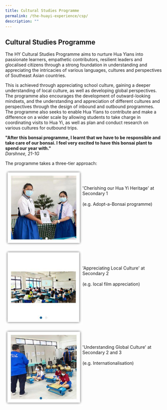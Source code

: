```yaml
---
title: Cultural Studies Programme
permalink: /the-huayi-experience/csp/
description: ""
---
```

## Cultural Studies Programme

The HY Cultural Studies Programme aims to nurture Hua Yians into passionate learners, empathetic contributors, resilient leaders and glocalised citizens through a strong foundation in understanding and appreciating the intricacies of various languages, cultures and perspectives of Southeast Asian countries.

This is achieved through appreciating school culture, gaining a deeper understanding of local culture, as well as developing global perspectives. The programme also encourages the development of outward-looking mindsets, and the understanding and appreciation of different cultures and perspectives through the design of inbound and outbound programmes. The programme also seeks to enable Hua Yians to contribute and make a difference on a wider scale by allowing students to take charge in coordinating visits to Hua Yi, as well as plan and conduct research on various cultures for outbound trips.

**"After this bonsai programme, I learnt that we have to be responsible and take care of our bonsai. I feel very excited to have this bonsai plant to spend our year with."**<br>
_Darshnee, 21-1G_

The programme takes a three-tier approach:

<img src="/images/photo1669741054.jpeg" style="width:49%" align=left><br><br>

'Cherishing our Hua Yi Heritage' at Secondary 1<br><br>
(e.g. Adopt-a-Bonsai programme)
<br clear=left>

<img src="/images/photo1669740989.jpeg" style="width:49%" align=left><br><br>

'Appreciating Local Culture' at Secondary 2<br><br>
(e.g. local film appreciation)
<br clear=left>

<img src="/images/photo1669741090.jpeg" style="width:49%" align=left><br><br>

'Understanding Global Culture' at <br>
Secondary 2 and 3 <br><br>
(e.g. Internationalisation)